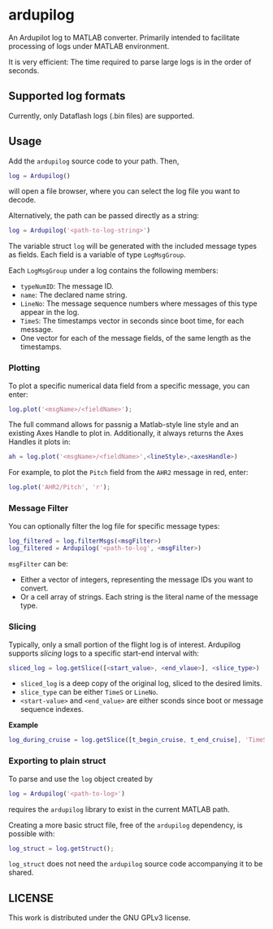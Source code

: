 # ardupilog
An Ardupilot log to MATLAB converter. Primarily intended to facilitate processing of logs under MATLAB environment.

It is very efficient: The time required to parse large logs is in the order of seconds.

## Supported log formats
Currently, only Dataflash logs (.bin files) are supported.

## Usage
Add the `ardupilog` source code to your path.
Then,
```matlab
log = Ardupilog()
```
will open a file browser, where you can select the log file you want to decode.

Alternatively, the path can be passed directly as a string:
```matlab
log = Ardupilog('<path-to-log-string>')
```

The variable struct `log` will be generated with the included message types as fields.
Each field is a variable of type `LogMsgGroup`.

Each `LogMsgGroup` under a log contains the following members:
* `typeNumID`: The message ID.
* `name`: The declared name string.
* `LineNo`: The message sequence numbers where messages of this type appear in the log.
* `TimeS`: The timestamps vector in seconds since boot time, for each message.
* One vector for each of the message fields, of the same length as the timestamps.

### Plotting
To plot a specific numerical data field from a specific message, you can enter:
```matlab
log.plot('<msgName>/<fieldName>');
```

The full command allows for passnig a Matlab-style line style and an existing Axes Handle to plot in.
Additionally, it always returns the Axes Handles it plots in:
```matlab
ah = log.plot('<msgName>/<fieldName>',<lineStyle>,<axesHandle>)
```

For example, to plot the `Pitch` field from the `AHR2` message in red, enter:
```matlab
log.plot('AHR2/Pitch', 'r');
```

### Message Filter
You can optionally filter the log file for specific message types:
```matlab
log_filtered = log.filterMsgs(<msgFilter>)
log_filtered = Ardupilog('<path-to-log', <msgFilter>)
```

`msgFilter` can be:
* Either a vector of integers, representing the message IDs you want to convert.
* Or a cell array of strings. Each string is the literal name of the message type.

### Slicing
Typically, only a small portion of the flight log is of interest. Ardupilog supports *slicing* logs to a specific start-end interval with:
```matlab
sliced_log = log.getSlice([<start_value>, <end_vlaue>], <slice_type>)
```
* `sliced_log` is a deep copy of the original log, sliced to the desired limits.
* `slice_type` can be either `TimeS` or `LineNo`.
* `<start-value>` and `<end_value>` are either sconds since boot or message sequence indexes.

**Example**
```matlab
log_during_cruise = log.getSlice([t_begin_cruise, t_end_cruise], 'TimeS')
```

### Exporting to plain struct
To parse and use the `log` object created by
```matlab
log = Ardupilog('<path-to-log>')
```
requires the `ardupilog` library to exist in the current MATLAB path.

Creating a more basic struct file, free of the `ardupilog` dependency, is possible with:
```matlab
log_struct = log.getStruct();
```
`log_struct` does not need the `ardupilog` source code accompanying it to be shared.

## LICENSE
This work is distributed under the GNU GPLv3 license.
